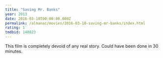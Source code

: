 ```yaml
---
title: "Saving Mr. Banks"
year: 2013
date: 2016-03-10T00:00:00.000Z
permalink: /almanac/movies/2016-03-10-saving-mr-banks/index.html
rating: 1
tmdbid: 140823
---
```


This film is completely devoid of any real story. Could have been done in 30 minutes.
